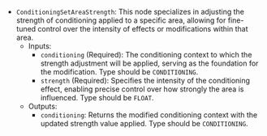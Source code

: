 - `ConditioningSetAreaStrength`: This node specializes in adjusting the strength of conditioning applied to a specific area, allowing for fine-tuned control over the intensity of effects or modifications within that area.
    - Inputs:
        - `conditioning` (Required): The conditioning context to which the strength adjustment will be applied, serving as the foundation for the modification. Type should be `CONDITIONING`.
        - `strength` (Required): Specifies the intensity of the conditioning effect, enabling precise control over how strongly the area is influenced. Type should be `FLOAT`.
    - Outputs:
        - `conditioning`: Returns the modified conditioning context with the updated strength value applied. Type should be `CONDITIONING`.
